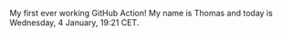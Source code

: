 My first ever working GitHub Action!
My name is Thomas and today is Wednesday, 4 January, 19:21 CET. 
